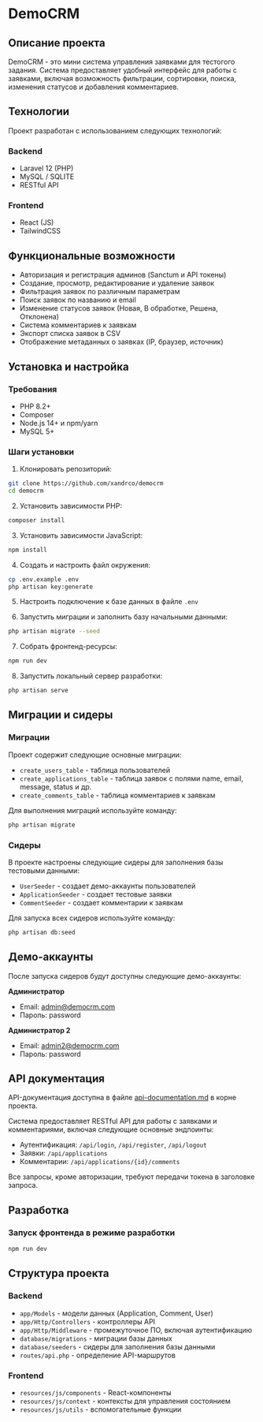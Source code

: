 # DemoCRM

## Описание проекта

DemoCRM - это мини система управления заявками для тестогого задания. Система предоставляет удобный интерфейс для работы с заявками, включая возможность фильтрации, сортировки, поиска, изменения статусов и добавления комментариев.

## Технологии

Проект разработан с использованием следующих технологий:

### Backend
- Laravel 12 (PHP)
- MySQL / SQLITE
- RESTful API

### Frontend
- React (JS)
- TailwindCSS

## Функциональные возможности

- Авторизация и регистрация админов (Sanctum и API токены)
- Создание, просмотр, редактирование и удаление заявок
- Фильтрация заявок по различным параметрам
- Поиск заявок по названию и email
- Изменение статусов заявок (Новая, В обработке, Решена, Отклонена)
- Система комментариев к заявкам
- Экспорт списка заявок в CSV
- Отображение метаданных о заявках (IP, браузер, источник)

## Установка и настройка

### Требования
- PHP 8.2+
- Composer
- Node.js 14+ и npm/yarn
- MySQL 5+

### Шаги установки

1. Клонировать репозиторий:
```bash
git clone https://github.com/xandrco/democrm
cd democrm
```

2. Установить зависимости PHP:
```bash
composer install
```

3. Установить зависимости JavaScript:
```bash
npm install
```

4. Создать и настроить файл окружения:
```bash
cp .env.example .env
php artisan key:generate
```

5. Настроить подключение к базе данных в файле `.env`

6. Запустить миграции и заполнить базу начальными данными:
```bash
php artisan migrate --seed
```

7. Собрать фронтенд-ресурсы:
```bash
npm run dev
```

8. Запустить локальный сервер разработки:
```bash
php artisan serve
```

## Миграции и сидеры

### Миграции

Проект содержит следующие основные миграции:

- `create_users_table` - таблица пользователей
- `create_applications_table` - таблица заявок с полями name, email, message, status и др.
- `create_comments_table` - таблица комментариев к заявкам

Для выполнения миграций используйте команду:
```bash
php artisan migrate
```

### Сидеры

В проекте настроены следующие сидеры для заполнения базы тестовыми данными:

- `UserSeeder` - создает демо-аккаунты пользователей
- `ApplicationSeeder` - создает тестовые заявки
- `CommentSeeder` - создает комментарии к заявкам

Для запуска всех сидеров используйте команду:
```bash
php artisan db:seed
```

## Демо-аккаунты

После запуска сидеров будут доступны следующие демо-аккаунты:

**Администратор**
   - Email: admin@democrm.com
   - Пароль: password

**Администратор 2**
   - Email: admin2@democrm.com
   - Пароль: password

## API документация

API-документация доступна в файле [api-documentation.md](api-documentation.md) в корне проекта.

Система предоставляет RESTful API для работы с заявками и комментариями, включая следующие основные эндпоинты:

- Аутентификация: `/api/login`, `/api/register`, `/api/logout`
- Заявки: `/api/applications`
- Комментарии: `/api/applications/{id}/comments`

Все запросы, кроме авторизации, требуют передачи токена в заголовке запроса.

## Разработка

### Запуск фронтенда в режиме разработки

```bash
npm run dev
```

## Структура проекта

### Backend

- `app/Models` - модели данных (Application, Comment, User)
- `app/Http/Controllers` - контроллеры API
- `app/Http/Middleware` - промежуточное ПО, включая аутентификацию
- `database/migrations` - миграции базы данных
- `database/seeders` - сидеры для заполнения базы данными
- `routes/api.php` - определение API-маршрутов

### Frontend

- `resources/js/components` - React-компоненты
- `resources/js/context` - контексты для управления состоянием
- `resources/js/utils` - вспомогательные функции
